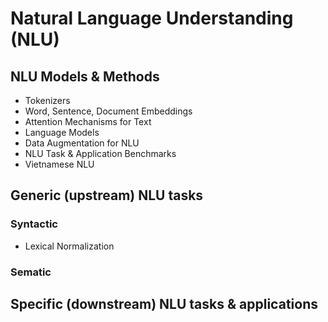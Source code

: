 
# Natural Language Understanding (NLU)

## NLU Models & Methods
- Tokenizers
- Word, Sentence, Document Embeddings
- Attention Mechanisms for Text
- Language Models
- Data Augmentation for NLU
- NLU Task & Application Benchmarks
- Vietnamese NLU

## Generic (upstream) NLU tasks
### Syntactic
- Lexical Normalization
### Sematic

## Specific (downstream) NLU tasks & applications
